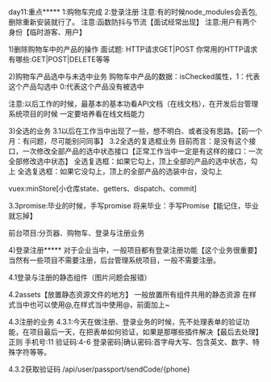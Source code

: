 day11:重点*****
1:购物车完成
2:登录注册
注意:有的时候node_modules会丢包,删除重新安装就行了。
注意:函数防抖与节流【面试经常出现】
注意:用户有两个身份【临时游客、用户】





1)删除购物车中的产品的操作
面试题:
HTTP请求GET|POST
你常用的HTTP请求有哪些:GET|POST|DELETE等等






2)购物车产品选中与未选中业务
购物车中产品的数据：isChecked属性，1：代表这个产品勾选中   0:代表这个产品没有被选中

注意:以后工作的时候，最基本的基本功看API文档（在线文档），在开发后台管理系统项目的时候
一定要培养看在线文档能力






3)全选的业务
3.1以后在工作当中出现了一些，想不明白、或者没有思路。【前一个月：有问题，尽可能别问同事】
3.2全选的复选框业务
目前而言：是没有这个接口，一次修改全部产品的选中状态接口【正常工作当中一定是有这样的接口：一次全部修改选中状态】
全选复选框：如果它勾上，顶上全部的产品的选中状态，勾上
全选复选框：如果它没勾上，顶上的全部产品的选装中台，没勾上


vuex:minStore[小仓库state、getters、dispatch、commit]


3.3promise:毕业的时候，手写promise
将来毕业：手写Promise【能记住，毕业就忘掉】









前台项目:分页器、购物车、登录与注册业务

4)登录注册*****
对于企业当中，一般项目都有登录注册功能【这个业务很重要】
当然有一些项目不需要注册，后台管理系统项目，一般不需要注册。

4.1登录与注册的静态组件（图片问题会报错）

4.2assets【放置静态资源文件的地方】
一般放置所有组件共用的静态资源
在样式当中也可以使用@,在样式当中使用@，前面加上~



4.3注册的业务
4.3.1:今天在做注册、登录业务的时候，先不处理表单的验证功能，在项目最后一天，在把表单如何验证，如果是那哪些插件解决【最后去处理】
正则
手机号:11
验证码:4-6
登录密码|确认密码:首字母大写、包含英文、数字、特殊字符等等。

4.3.2获取验证码
/api/user/passport/sendCode/{phone} 